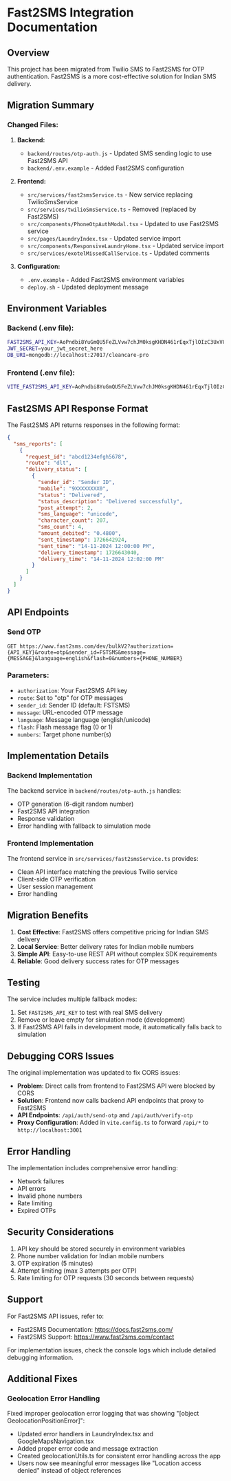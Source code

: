 # Fast2SMS Integration Documentation

## Overview

This project has been migrated from Twilio SMS to Fast2SMS for OTP authentication. Fast2SMS is a more cost-effective solution for Indian SMS delivery.

## Migration Summary

### Changed Files:

1. **Backend:**
   - `backend/routes/otp-auth.js` - Updated SMS sending logic to use Fast2SMS API
   - `backend/.env.example` - Added Fast2SMS configuration

2. **Frontend:**
   - `src/services/fast2smsService.ts` - New service replacing TwilioSmsService
   - `src/services/twilioSmsService.ts` - Removed (replaced by Fast2SMS)
   - `src/components/PhoneOtpAuthModal.tsx` - Updated to use Fast2SMS service
   - `src/pages/LaundryIndex.tsx` - Updated service import
   - `src/components/ResponsiveLaundryHome.tsx` - Updated service import
   - `src/services/exotelMissedCallService.ts` - Updated comments

3. **Configuration:**
   - `.env.example` - Added Fast2SMS environment variables
   - `deploy.sh` - Updated deployment message

## Environment Variables

### Backend (.env file):

```bash
FAST2SMS_API_KEY=AoPndbi8YuGmQU5FeZLVvw7chJM0ksgKHDN461rEqxTjlOIzC3UxV0QS1ZD7WKoIdGAmgC53lc6NTHjP
JWT_SECRET=your_jwt_secret_here
DB_URI=mongodb://localhost:27017/cleancare-pro
```

### Frontend (.env file):

```bash
VITE_FAST2SMS_API_KEY=AoPndbi8YuGmQU5FeZLVvw7chJM0ksgKHDN461rEqxTjlOIzC3UxV0QS1ZD7WKoIdGAmgC53lc6NTHjP
```

## Fast2SMS API Response Format

The Fast2SMS API returns responses in the following format:

```json
{
  "sms_reports": [
    {
      "request_id": "abcd1234efgh5678",
      "route": "dlt",
      "delivery_status": [
        {
          "sender_id": "Sender ID",
          "mobile": "9XXXXXXXX0",
          "status": "Delivered",
          "status_description": "Delivered successfully",
          "post_attempt": 2,
          "sms_language": "unicode",
          "character_count": 207,
          "sms_count": 4,
          "amount_debited": "0.4800",
          "sent_timestamp": 1726642924,
          "sent_time": "14-11-2024 12:00:00 PM",
          "delivery_timestamp": 1726643040,
          "delivery_time": "14-11-2024 12:02:00 PM"
        }
      ]
    }
  ]
}
```

## API Endpoints

### Send OTP

```
GET https://www.fast2sms.com/dev/bulkV2?authorization={API_KEY}&route=otp&sender_id=FSTSMS&message={MESSAGE}&language=english&flash=0&numbers={PHONE_NUMBER}
```

### Parameters:

- `authorization`: Your Fast2SMS API key
- `route`: Set to "otp" for OTP messages
- `sender_id`: Sender ID (default: FSTSMS)
- `message`: URL-encoded OTP message
- `language`: Message language (english/unicode)
- `flash`: Flash message flag (0 or 1)
- `numbers`: Target phone number(s)

## Implementation Details

### Backend Implementation

The backend service in `backend/routes/otp-auth.js` handles:

- OTP generation (6-digit random number)
- Fast2SMS API integration
- Response validation
- Error handling with fallback to simulation mode

### Frontend Implementation

The frontend service in `src/services/fast2smsService.ts` provides:

- Clean API interface matching the previous Twilio service
- Client-side OTP verification
- User session management
- Error handling

## Migration Benefits

1. **Cost Effective**: Fast2SMS offers competitive pricing for Indian SMS delivery
2. **Local Service**: Better delivery rates for Indian mobile numbers
3. **Simple API**: Easy-to-use REST API without complex SDK requirements
4. **Reliable**: Good delivery success rates for OTP messages

## Testing

The service includes multiple fallback modes:

1. Set `FAST2SMS_API_KEY` to test with real SMS delivery
2. Remove or leave empty for simulation mode (development)
3. If Fast2SMS API fails in development mode, it automatically falls back to simulation

## Debugging CORS Issues

The original implementation was updated to fix CORS issues:

- **Problem**: Direct calls from frontend to Fast2SMS API were blocked by CORS
- **Solution**: Frontend now calls backend API endpoints that proxy to Fast2SMS
- **API Endpoints**: `/api/auth/send-otp` and `/api/auth/verify-otp`
- **Proxy Configuration**: Added in `vite.config.ts` to forward `/api/*` to `http://localhost:3001`

## Error Handling

The implementation includes comprehensive error handling:

- Network failures
- API errors
- Invalid phone numbers
- Rate limiting
- Expired OTPs

## Security Considerations

1. API key should be stored securely in environment variables
2. Phone number validation for Indian mobile numbers
3. OTP expiration (5 minutes)
4. Attempt limiting (max 3 attempts per OTP)
5. Rate limiting for OTP requests (30 seconds between requests)

## Support

For Fast2SMS API issues, refer to:

- Fast2SMS Documentation: https://docs.fast2sms.com/
- Fast2SMS Support: https://www.fast2sms.com/contact

For implementation issues, check the console logs which include detailed debugging information.

## Additional Fixes

### Geolocation Error Handling

Fixed improper geolocation error logging that was showing "[object GeolocationPositionError]":

- Updated error handlers in LaundryIndex.tsx and GoogleMapsNavigation.tsx
- Added proper error code and message extraction
- Created geolocationUtils.ts for consistent error handling across the app
- Users now see meaningful error messages like "Location access denied" instead of object references
